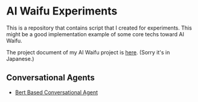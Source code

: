# AI Waifu Experiments
This is a repository that contains script that I created for experiments.
This might be a good implementation example of some core techs toward AI Waifu.

The project document of my AI Waifu project is [here](https://github.com/xiong-jie-y/project-orenoyome). (Sorry it's in Japanese.)

## Conversational Agents
* [Bert Based Conversational Agent](https://github.com/xiong-jie-y/ai-waifu-experiments/tree/master/bert_based_conversation)